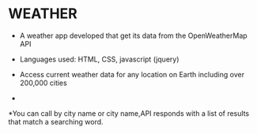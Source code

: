 # WEATHER

* A weather app developed that get its data from the OpenWeatherMap API

* Languages used: HTML, CSS, javascript (jquery)

* Access current weather data for any location on Earth including over 200,000 cities

* 

*You can call by city name or city name,API responds with a list of results that match a searching word.